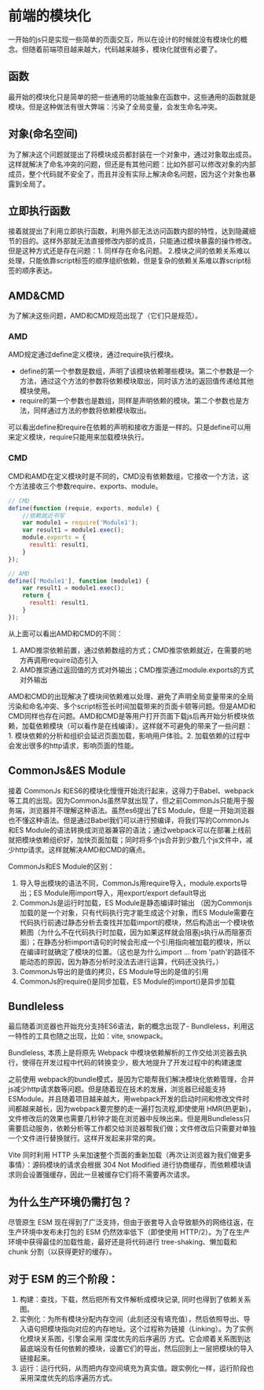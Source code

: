 # 前端的模块化

一开始的js只是实现一些简单的页面交互，所以在设计的时候就没有模块化的概念。但随着前端项目越来越大，代码越来越多，模块化就很有必要了。

## 函数

最开始的模块化只是简单的把一些通用的功能抽象在函数中，这些通用的函数就是模块。但是这种做法有很大弊端：污染了全局变量，会发生命名冲突。

## 对象(命名空间)

为了解决这个问题就提出了将模块成员都封装在一个对象中，通过对象取出成员。这样就解决了命名冲突的问题，但还是有其他问题：比如外部可以修改对象的内部成员，整个代码就不安全了，而且并没有实际上解决命名问题，因为这个对象也暴露到全局了。

## 立即执行函数

接着就提出了利用立即执行函数，利用外部无法访问函数内部的特性，达到隐藏细节的目的。这样外部就无法直接修改内部的成员，只能通过模块暴露的操作修改。但是这种方式还是存在问题：1. 同样存在命名问题。 2.模块之间的依赖关系难以处理，只能依靠script标签的顺序组织依赖，但是复杂的依赖关系难以靠script标签的顺序表达。

## AMD&CMD

为了解决这些问题，AMD和CMD规范出现了（它们只是规范）。

### AMD

AMD规定通过define定义模块，通过require执行模块。

- define的第一个参数是数组，声明了该模块依赖哪些模块。第二个参数是一个方法，通过这个方法的参数将依赖模块取出，同时该方法的返回值传递给其他模块使用。
- require的第一个参数也是数组，同样是声明依赖的模块。第二个参数也是方法，同样通过方法的参数将依赖模块取出。

可以看出define和require在依赖的声明和接收方面是一样的。只是define可以用来定义模块，require只能用来加载模块执行。

### CMD

CMD和AMD在定义模块时是不同的，CMD没有依赖数组，它接收一个方法，这个方法接收三个参数require、exports、module。

```js
// CMD
define(function (requie, exports, module) {
    //依赖就近书写
    var module1 = require('Module1');
    var result1 = module1.exec();
    module.exports = {
      result1: result1,
    }
});

// AMD
define(['Module1'], function (module1) {
    var result1 = module1.exec();
    return {
      result1: result1,
    }
}); 
```

从上面可以看出AMD和CMD的不同：

1. AMD推崇依赖前置，通过依赖数组的方式；CMD推崇依赖就近，在需要的地方再调用require动态引入
2. AMD推崇通过返回值的方式对外输出；CMD推崇通过module.exports的方式对外输出

AMD和CMD的出现解决了模块间依赖难以处理、避免了声明全局变量带来的全局污染和命名冲突、多个script标签长时间加载带来的页面卡顿等问题。但是AMD和CMD同样也存在问题。AMD和CMD是等用户打开页面下载js后再开始分析模块依赖，加载依赖模块（可以看作是在线编译）。这样就不可避免的带来了一些问题：1. 模块依赖的分析和组织会延迟页面加载，影响用户体验。2. 加载依赖的过程中会发出很多的http请求，影响页面的性能。

## CommonJs&ES Module

接着 CommonJs 和ES6的模块化慢慢开始流行起来，这得力于Babel、webpack等工具的出现。因为CommonJs虽然早就出现了，但之前CommonJs只能用于服务端，浏览器并不理解这种语法。虽然es6提出了ES Module，但是一开始浏览器也不懂这种语法。但是通过Babel我们可以进行预编译，将我们写的CommonJs和ES Module的语法转换成浏览器兼容的语法；通过webpack可以在部署上线前就把模块依赖组织好，加快页面加载；同时将多个js合并到少数几个js文件中，减少http请求。这样就解决AMD和CMD的痛点。

CommonJs和ES Module的区别：

1. 导入导出模块的语法不同，CommonJs用require导入，module.exports导出；ES Module用import导入，用export/export default导出
2. CommonJs是运行时加载，ES Module是静态编译时输出 （因为Commonjs加载的是一个对象，只有代码执行完才能生成这个对象，而ES Module需要在代码执行前通过静态分析去查找并加载import的模块，然后构造出一个模块依赖图（为什么不在代码执行时加载，因为如果这样就会阻塞js执行从而阻塞页面）；在静态分析import语句的时候会形成一个引用指向被加载的模块，所以在编译时就确定了模块的位置。（这也是为什么import ... from 'path'的路径不能动态的原因，因为静态分析时没法去进行运算，代码还没执行。）
3. CommonJs导出的是值的拷贝，ES Module导出的是值的引用
4. CommonJs的require()是同步加载，ES Module的import()是异步加载


## Bundleless
 
最后随着浏览器也开始充分支持ES6语法，新的概念出现了- Bundleless，利用这一特性的工具也随之出现，比如：vite, snowpack。

Bundleless, 本质上是将原先 Webpack 中模块依赖解析的工作交给浏览器去执行，使得在开发过程中代码的转换变少，极大地提升了开发过程中的构建速度

之前使用 webpack的bundle模式，是因为它能帮我们解决模块化依赖管理，合并js减少http请求数等问题。但是随着现在技术的发展，浏览器已经能支持ESModule。并且随着项目越来越大，用webpack开发的启动时间和修改文件时间都越来越长，因为webpack要完整的走一遍打包流程,即使使用 HMR(热更新)，文件修改后的效果也需要几秒钟才能在浏览器中反映出来。但是用Bundleless只需要启动服务，依赖分析等工作都交给浏览器帮我们做；文件修改后只需要对单独一个文件进行替换就行。这样开发起来非常的爽。

Vite 同时利用 HTTP 头来加速整个页面的重新加载（再次让浏览器为我们做更多事情）：源码模块的请求会根据 304 Not Modified 进行协商缓存，而依赖模块请求则会设置强缓存，因此一旦被缓存它们将不需要再次请求。

## 为什么生产环境仍需打包？

尽管原生 ESM 现在得到了广泛支持，但由于嵌套导入会导致额外的网络往返，在生产环境中发布未打包的 ESM 仍然效率低下（即使使用 HTTP/2）。为了在生产环境中获得最佳的加载性能，最好还是将代码进行 tree-shaking、懒加载和 chunk 分割（以获得更好的缓存）。

## 对于 ESM 的三个阶段：

1. 构建：查找，下载，然后把所有文件解析成模块记录, 同时也得到了依赖关系图。
2. 实例化：为所有模块分配内存空间（此刻还没有填充值），然后依照导出、导入语句把模块指向对应的内存地址。这个过程称为链接（Linking）。为了实例化模块关系图，引擎会采用 深度优先的后序遍历 方式。它会顺着关系图到达最底端没有任何依赖的模块，设置它们的导出，然后回到上一层把模块的导入链接起来。
3. 运行：运行代码，从而把内存空间填充为真实值。跟实例化一样，运行阶段也采用深度优先的后序遍历方式。